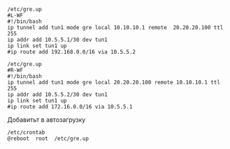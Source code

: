 

                     


```console
/etc/gre.up
#L-WF
#!/bin/bash
ip tunnel add tun1 mode gre local 10.10.10.1 remote  20.20.20.100 ttl 255
ip addr add 10.5.5.1/30 dev tun1
ip link set tun1 up
#ip route add 192.168.0.0/16 via 10.5.5.2

/etc/gre.up
#R-WF
#!/bin/bash
ip tunnel add tun1 mode gre local 20.20.20.100 remote 10.10.10.1 ttl 255
ip addr add 10.5.5.2/30 dev tun1
ip link set tun1 up
#ip route add 172.16.0.0/16 via 10.5.5.1
```
Добавитьт в автозагрузку
```console
/etc/crontab
@reboot  root  /etc/gre.up
```
